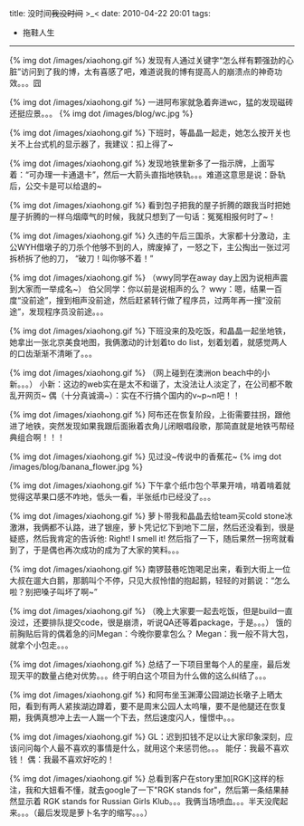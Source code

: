 title: 没时间~~我没时间~~ >_<
date: 2010-04-22 20:01
tags: 
- 拖鞋人生
---

{% img dot /images/xiaohong.gif %} 发现有人通过关键字“怎么样有颗强劲的心脏”访问到了我的博，太有喜感了吧，难道说我的博有提高人的崩溃点的神奇功效。。。囧

{% img dot /images/xiaohong.gif %} 一进阿布家就急着奔进wc，猛的发现磁砖还挺应景。。。
{% img dot /images/blog/wc.jpg %}

{% img dot /images/xiaohong.gif %} 下班时，等晶晶一起走，她怎么按开关也关不上台式机的显示器了，我建议：扣上得了~

{% img dot /images/xiaohong.gif %} 发现地铁里新多了一指示牌，上面写着：“可办理一卡通退卡”，然后一大箭头直指地铁轨。。。难道这意思是说：卧轨后，公交卡是可以给退的~

{% img dot /images/xiaohong.gif %} 看到包子把我的屋子折腾的跟我当时把她屋子折腾的一样乌烟瘴气的时候，我就只想到了一句话：冤冤相报何时了~！

{% img dot /images/xiaohong.gif %} 久违的午后三国杀，大家都十分激动，主公WYH借墩子的刀杀个他够不到的人，牌废掉了，一怒之下，主公掏出一张过河拆桥拆了他的刀， “破刀！叫你够不着！”

{% img dot /images/xiaohong.gif %} （wwy同学在away day上因为说相声震到大家而一举成名~）
伯父同学：你以前是说相声的么？
wwy：嗯，结果一百度“没前途”，搜到相声没前途，然后赶紧转行做了程序员，过两年再一搜“没前途”，发现程序员没前途。。。

{% img dot /images/xiaohong.gif %} 下班没来的及吃饭，和晶晶一起坐地铁，她拿出一张北京美食地图，我俩激动的计划着to do list，划着划着，就感觉两人的口齿渐渐不清晰了。。。

{% img dot /images/xiaohong.gif %} （网上碰到在澳洲on beach中的小新。。。）
小新：这边的web实在是太不和谐了，太没法让人淡定了，在公司都不敢乱开网页~
偶（十分真诚滴~）：实在不行搞个国内的v~p~n吧！！

{% img dot /images/xiaohong.gif %} 阿布还在恢复阶段，上街需要拄拐，跟他进了地铁，突然发现如果我跟后面揪着衣角儿闭眼唱段歌，那简直就是地铁丐帮经典组合啊！！！

{% img dot /images/xiaohong.gif %} 见过没~传说中的香蕉花~
{% img dot /images/blog/banana_flower.jpg %}

{% img dot /images/xiaohong.gif %} 下午拿个纸巾包个苹果开啃，啃着啃着就觉得这苹果口感不咋地，低头一看，半张纸巾已经没了。。。

{% img dot /images/xiaohong.gif %} 萝卜带我和晶晶去给team买cold stone冰激淋，我俩都不认路，进了银座，萝卜凭记忆下到地下二层，然后还没看到，很是疑惑，然后我肯定的告诉他: Right! I smell it! 然后指了一下，随后果然一拐弯就看到了，于是偶也再次成功的成为了大家的笑料。。。

{% img dot /images/xiaohong.gif %} 南锣鼓巷吃饱喝足出来，看到大街上一位大叔在遛大白鹅，那鹅叫个不停，只见大叔怜惜的抱起鹅，轻轻的对鹅说：“怎么啦？别把嗓子叫坏了啊~”

{% img dot /images/xiaohong.gif %} （晚上大家要一起去吃饭，但是build一直没过，还要排队提交code，很是崩溃，听说QA还等着package，于是。。。）
饿的前胸贴后背的偶着急的问Megan：今晚你要拿包么？
Megan：我一般不背大包，就拿个小包走。。。

{% img dot /images/xiaohong.gif %} 总结了一下项目里每个人的星座，最后发现天平的数量占绝对优势。。。终于明白这个项目为什么做的这么纠结了。。。

{% img dot /images/xiaohong.gif %} 和阿布坐玉渊潭公园湖边长墩子上晒太阳，看到有两人紧挨湖边蹲着，要不是周末公园人太呜嚷，要不是他腿还在恢复期，我俩真想冲上去一人踹一个下去，然后速度闪人，憧憬中。。。

{% img dot /images/xiaohong.gif %} GL：迟到扣钱不足以让大家印象深刻，应该问问每个人最不喜欢的事情是什么，就用这个来惩罚他。。。
能仔：我最不喜欢钱！
偶：我最不喜欢好吃的！

{% img dot /images/xiaohong.gif %} 总看到客户在story里加[RGK]这样的标注，我和大妞看不懂，就去google了一下"RGK stands for"，然后第一条结果赫然显示着 RGK stands for Russian Girls Klub。。。我俩当场喷血。。。半天没爬起来。。。（最后发现是萝卜名字的缩写。。。）